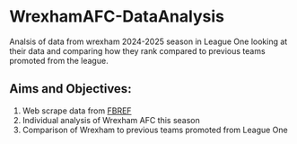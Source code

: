 # WrexhamAFC-DataAnalysis
Analsis of data from wrexham 2024-2025 season in League One looking at their data and comparing how they rank compared to previous teams promoted from the league. 

## Aims and Objectives: 
1. Web scrape data from [FBREF](https://fbref.com/en/squads/dad7970b/Wrexham-Stats)
2. Individual analysis of Wrexham AFC this season
3. Comparison of Wrexham to previous teams promoted from League One
